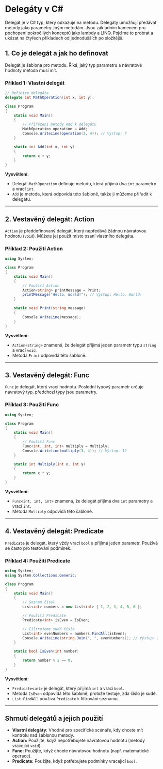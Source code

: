 
# Delegáty v C#

Delegát je v C# typ, který odkazuje na metodu. Delegáty umožňují předávat metody jako parametry jiným metodám. Jsou základním kamenem pro pochopení pokročilých konceptů jako lambdy a LINQ. Pojďme to probrat a ukázat na čtyřech příkladech od jednodušších po složitější.

## 1. Co je delegát a jak ho definovat

Delegát je šablona pro metodu. Říká, jaký typ parametru a návratové hodnoty metoda musí mít.

### Příklad 1: Vlastní delegát
``` cs
// Definice delegáta
delegate int MathOperation(int x, int y);

class Program
{
    static void Main()
    {
        // Přiřazení metody Add k delegátu
        MathOperation operation = Add;
        Console.WriteLine(operation(3, 4)); // Výstup: 7
    }

    static int Add(int x, int y)
    {
        return x + y;
    }
}
```

**Vysvětlení:**

- Delegát `MathOperation` definuje metodu, která přijímá dva `int` parametry a vrací `int`.
- `Add` je metoda, která odpovídá této šabloně, takže ji můžeme přiřadit k delegátu.

---

## 2. Vestavěný delegát: Action

`Action` je předdefinovaný delegát, který nepředává žádnou návratovou hodnotu (`void`). Můžete jej použít místo psaní vlastního delegáta.

### Příklad 2: Použití Action
 
``` cs
using System;

class Program
{
    static void Main()
    {
        // Použití Action
        Action<string> printMessage = Print;
        printMessage("Hello, World!"); // Výstup: Hello, World!
    }

    static void Print(string message)
    {
        Console.WriteLine(message);
    }
}
```

**Vysvětlení:**

- `Action<string>` znamená, že delegát přijímá jeden parametr typu `string` a vrací `void`.
- Metoda `Print` odpovídá této šabloně.

---

## 3. Vestavěný delegát: Func

`Func` je delegát, který vrací hodnotu. Poslední typový parametr určuje návratový typ, předchozí typy jsou parametry.

### Příklad 3: Použití Func

``` cs
using System;

class Program
{
    static void Main()
    {
        // Použití Func
        Func<int, int, int> multiply = Multiply;
        Console.WriteLine(multiply(3, 4)); // Výstup: 12
    }

    static int Multiply(int x, int y)
    {
        return x * y;
    }
}
```

**Vysvětlení:**

- `Func<int, int, int>` znamená, že delegát přijímá dva `int` parametry a vrací `int`.
- Metoda `Multiply` odpovídá této šabloně.

---

## 4. Vestavěný delegát: Predicate

`Predicate` je delegát, který vždy vrací `bool` a přijímá jeden parametr. Používá se často pro testování podmínek.

### Příklad 4: Použití Predicate

``` cs
using System;
using System.Collections.Generic;

class Program
{
    static void Main()
    {
        // Seznam čísel
        List<int> numbers = new List<int> { 1, 2, 3, 4, 5, 6 };

        // Použití Predicate
        Predicate<int> isEven = IsEven;

        // Filtrujeme sudá čísla
        List<int> evenNumbers = numbers.FindAll(isEven);
        Console.WriteLine(string.Join(", ", evenNumbers)); // Výstup: 2, 4, 6
    }

    static bool IsEven(int number)
    {
        return number % 2 == 0;
    }
}
```

**Vysvětlení:**

- `Predicate<int>` je delegát, který přijímá `int` a vrací `bool`.
- Metoda `IsEven` odpovídá této šabloně, protože testuje, zda číslo je sudé.
- `List.FindAll` používá `Predicate` k filtrování seznamu.

---

## Shrnutí delegátů a jejich použití

- **Vlastní delegáty:** Vhodné pro specifické scénáře, kdy chcete mít kontrolu nad šablonou metody.
- **Action:** Použijte, když nepotřebujete návratovou hodnotu (metody vracející `void`).
- **Func:** Použijte, když chcete návratovou hodnotu (např. matematické operace).
- **Predicate:** Použijte, když potřebujete podmínky vracející `bool`.
